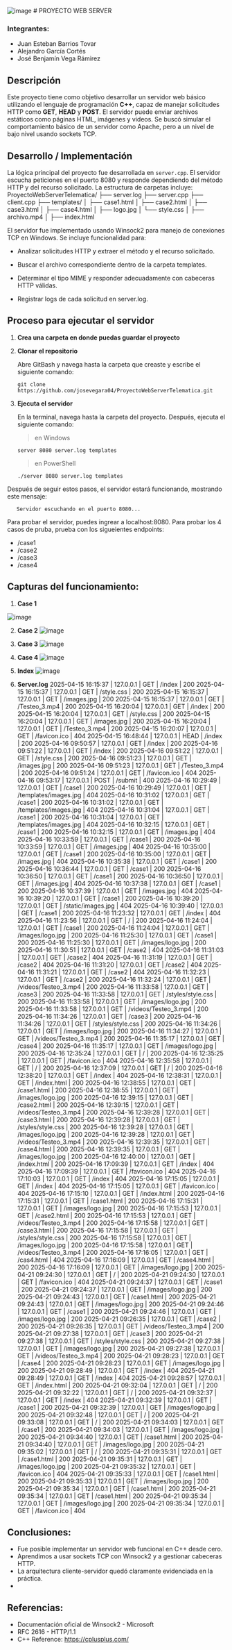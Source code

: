 ![image](https://github.com/user-attachments/assets/effb6388-bb05-4b22-9f6e-fce0c6652b46) # PROYECTO WEB SERVER 
### Integrantes: 
- Juan Esteban Barrios Tovar
- Alejandro García Cortés
- José Benjamín Vega Rámirez

## Descripción
Este proyecto tiene como objetivo desarrollar un servidor web básico utilizando el lenguaje de programación **C++**, capaz de manejar solicitudes HTTP como **GET**, **HEAD** y **POST**. El servidor puede enviar archivos estáticos como páginas HTML, imágenes y videos. Se buscó simular el comportamiento básico de un servidor como Apache, pero a un nivel de bajo nivel usando sockets TCP.

## Desarrollo / Implementación

La lógica principal del proyecto fue desarrollada en `server.cpp`. El servidor escucha peticiones en el puerto 8080 y responde dependiendo del método HTTP y del recurso solicitado. La estructura de carpetas incluye:
ProyectoWebServerTelematica/
├── server.log
├── server.cpp
├── client.cpp
├── templates/
│   ├── case1.html
│   ├── case2.html
│   ├── case3.html
│   ├── case4.html
│   ├── logo.jpg
│   └── style.css
│   ├── archivo.mp4
│   ├── index.html

El servidor fue implementado usando Winsock2 para manejo de conexiones TCP en Windows.
Se incluye funcionalidad para:

- Analizar solicitudes HTTP y extraer el método y el recurso solicitado.

- Buscar el archivo correspondiente dentro de la carpeta templates.

- Determinar el tipo MIME y responder adecuadamente con cabeceras HTTP válidas.

- Registrar logs de cada solicitud en server.log.




## Proceso para ejecutar el servidor
1) **Crea una carpeta en donde puedas guardar el proyecto**
   
2) **Clonar el repositorio**
   
   Abre GitBash y navega hasta la carpeta que creaste y escribe el siguiente comando:
   ```
   git clone https://github.com/josevegara04/ProyectoWebServerTelematica.git
   ```

3) **Ejecuta el servidor**
   
   En la terminal, navega hasta la carpeta del proyecto. Después, ejecuta el siguiente comando:
   > en Windows
   ```
   server 8080 server.log templates
   ```
   > en PowerShell
   ```
   ./server 8080 server.log templates
   ```

Después de seguir estos pasos, el servidor estará funcionando, mostrando este mensaje: 

```
   Servidor escuchando en el puerto 8080...
```

Para probar el servidor, puedes ingrear a localhost:8080.
Para probar los 4 casos de pruba, prueba con los sigueientes endpoints:
- /case1
- /case2
- /case3
- /case4

## Capturas del funcionamiento:
1) **Case 1**

![image](https://github.com/user-attachments/assets/af3eb9ed-da66-4c3b-8b7b-64a0db6e68db)

2) **Case 2**
   ![image](https://github.com/user-attachments/assets/d02688cf-9aa5-4282-ab5c-2d9cb2684255)

3) **Case 3**
   ![image](https://github.com/user-attachments/assets/c4fc0e2d-90e1-4790-a8c1-7a083fa154d6)

4) **Case 4**
   ![image](https://github.com/user-attachments/assets/8205ca72-762c-4802-a665-6f7c3e18ad6e)

5) **Index**
   ![image](https://github.com/user-attachments/assets/80563930-61f8-439c-b45e-5549ee6efc7e)

6) **Server.log**
   2025-04-15 16:15:37 | 127.0.0.1 | GET | /index | 200
2025-04-15 16:15:37 | 127.0.0.1 | GET | /style.css | 200
2025-04-15 16:15:37 | 127.0.0.1 | GET | /images.jpg | 200
2025-04-15 16:15:37 | 127.0.0.1 | GET | /Testeo_3.mp4 | 200
2025-04-15 16:20:04 | 127.0.0.1 | GET | /index | 200
2025-04-15 16:20:04 | 127.0.0.1 | GET | /style.css | 200
2025-04-15 16:20:04 | 127.0.0.1 | GET | /images.jpg | 200
2025-04-15 16:20:04 | 127.0.0.1 | GET | /Testeo_3.mp4 | 200
2025-04-15 16:20:07 | 127.0.0.1 | GET | /favicon.ico | 404
2025-04-15 16:48:44 | 127.0.0.1 | HEAD | /index | 200
2025-04-16 09:50:57 | 127.0.0.1 | GET | /index | 200
2025-04-16 09:51:22 | 127.0.0.1 | GET | /index | 200
2025-04-16 09:51:22 | 127.0.0.1 | GET | /style.css | 200
2025-04-16 09:51:23 | 127.0.0.1 | GET | /images.jpg | 200
2025-04-16 09:51:23 | 127.0.0.1 | GET | /Testeo_3.mp4 | 200
2025-04-16 09:51:24 | 127.0.0.1 | GET | /favicon.ico | 404
2025-04-16 09:53:17 | 127.0.0.1 | POST | /submit | 400
2025-04-16 10:29:49 | 127.0.0.1 | GET | /case1 | 200
2025-04-16 10:29:49 | 127.0.0.1 | GET | /templates/images.jpg | 404
2025-04-16 10:31:02 | 127.0.0.1 | GET | /case1 | 200
2025-04-16 10:31:02 | 127.0.0.1 | GET | /templates/images.jpg | 404
2025-04-16 10:31:04 | 127.0.0.1 | GET | /case1 | 200
2025-04-16 10:31:04 | 127.0.0.1 | GET | /templates/images.jpg | 404
2025-04-16 10:32:15 | 127.0.0.1 | GET | /case1 | 200
2025-04-16 10:32:15 | 127.0.0.1 | GET | /images.jpg | 404
2025-04-16 10:33:59 | 127.0.0.1 | GET | /case1 | 200
2025-04-16 10:33:59 | 127.0.0.1 | GET | /images.jpg | 404
2025-04-16 10:35:00 | 127.0.0.1 | GET | /case1 | 200
2025-04-16 10:35:00 | 127.0.0.1 | GET | /images.jpg | 404
2025-04-16 10:35:38 | 127.0.0.1 | GET | /case1 | 200
2025-04-16 10:36:44 | 127.0.0.1 | GET | /case1 | 200
2025-04-16 10:36:50 | 127.0.0.1 | GET | /case1 | 200
2025-04-16 10:36:50 | 127.0.0.1 | GET | /images.jpg | 404
2025-04-16 10:37:38 | 127.0.0.1 | GET | /case1 | 200
2025-04-16 10:37:39 | 127.0.0.1 | GET | /images.jpg | 404
2025-04-16 10:39:20 | 127.0.0.1 | GET | /case1 | 200
2025-04-16 10:39:20 | 127.0.0.1 | GET | /static/images.jpg | 404
2025-04-16 10:39:40 | 127.0.0.1 | GET | /case1 | 200
2025-04-16 11:23:32 | 127.0.0.1 | GET | /index | 404
2025-04-16 11:23:56 | 127.0.0.1 | GET | / | 200
2025-04-16 11:24:04 | 127.0.0.1 | GET | /case1 | 200
2025-04-16 11:24:04 | 127.0.0.1 | GET | /images/logo.jpg | 200
2025-04-16 11:25:30 | 127.0.0.1 | GET | /case1 | 200
2025-04-16 11:25:30 | 127.0.0.1 | GET | /images/logo.jpg | 200
2025-04-16 11:30:51 | 127.0.0.1 | GET | /case2 | 404
2025-04-16 11:31:03 | 127.0.0.1 | GET | /case2 | 404
2025-04-16 11:31:19 | 127.0.0.1 | GET | /case2 | 404
2025-04-16 11:31:20 | 127.0.0.1 | GET | /case2 | 404
2025-04-16 11:31:21 | 127.0.0.1 | GET | /case2 | 404
2025-04-16 11:32:23 | 127.0.0.1 | GET | /case2 | 200
2025-04-16 11:32:24 | 127.0.0.1 | GET | /videos/Testeo_3.mp4 | 200
2025-04-16 11:33:58 | 127.0.0.1 | GET | /case3 | 200
2025-04-16 11:33:58 | 127.0.0.1 | GET | /styles/style.css | 200
2025-04-16 11:33:58 | 127.0.0.1 | GET | /images/logo.jpg | 200
2025-04-16 11:33:58 | 127.0.0.1 | GET | /videos/Testeo_3.mp4 | 200
2025-04-16 11:34:26 | 127.0.0.1 | GET | /case3 | 200
2025-04-16 11:34:26 | 127.0.0.1 | GET | /styles/style.css | 200
2025-04-16 11:34:26 | 127.0.0.1 | GET | /images/logo.jpg | 200
2025-04-16 11:34:27 | 127.0.0.1 | GET | /videos/Testeo_3.mp4 | 200
2025-04-16 11:35:17 | 127.0.0.1 | GET | /case4 | 200
2025-04-16 11:35:17 | 127.0.0.1 | GET | /images/logo.jpg | 200
2025-04-16 12:35:24 | 127.0.0.1 | GET | / | 200
2025-04-16 12:35:25 | 127.0.0.1 | GET | /favicon.ico | 404
2025-04-16 12:35:58 | 127.0.0.1 | GET | / | 200
2025-04-16 12:37:09 | 127.0.0.1 | GET | / | 200
2025-04-16 12:38:20 | 127.0.0.1 | GET | /index | 404
2025-04-16 12:38:31 | 127.0.0.1 | GET | /index.html | 200
2025-04-16 12:38:55 | 127.0.0.1 | GET | /case1.html | 200
2025-04-16 12:38:55 | 127.0.0.1 | GET | /images/logo.jpg | 200
2025-04-16 12:39:15 | 127.0.0.1 | GET | /case2.html | 200
2025-04-16 12:39:15 | 127.0.0.1 | GET | /videos/Testeo_3.mp4 | 200
2025-04-16 12:39:28 | 127.0.0.1 | GET | /case3.html | 200
2025-04-16 12:39:28 | 127.0.0.1 | GET | /styles/style.css | 200
2025-04-16 12:39:28 | 127.0.0.1 | GET | /images/logo.jpg | 200
2025-04-16 12:39:28 | 127.0.0.1 | GET | /videos/Testeo_3.mp4 | 200
2025-04-16 12:39:35 | 127.0.0.1 | GET | /case4.html | 200
2025-04-16 12:39:35 | 127.0.0.1 | GET | /images/logo.jpg | 200
2025-04-16 12:40:00 | 127.0.0.1 | GET | /index.html | 200
2025-04-16 17:09:39 | 127.0.0.1 | GET | /index | 404
2025-04-16 17:09:39 | 127.0.0.1 | GET | /favicon.ico | 404
2025-04-16 17:10:03 | 127.0.0.1 | GET | /index | 404
2025-04-16 17:15:05 | 127.0.0.1 | GET | /index | 404
2025-04-16 17:15:05 | 127.0.0.1 | GET | /favicon.ico | 404
2025-04-16 17:15:10 | 127.0.0.1 | GET | /index.html | 200
2025-04-16 17:15:31 | 127.0.0.1 | GET | /case1.html | 200
2025-04-16 17:15:31 | 127.0.0.1 | GET | /images/logo.jpg | 200
2025-04-16 17:15:53 | 127.0.0.1 | GET | /case2.html | 200
2025-04-16 17:15:53 | 127.0.0.1 | GET | /videos/Testeo_3.mp4 | 200
2025-04-16 17:15:58 | 127.0.0.1 | GET | /case3.html | 200
2025-04-16 17:15:58 | 127.0.0.1 | GET | /styles/style.css | 200
2025-04-16 17:15:58 | 127.0.0.1 | GET | /images/logo.jpg | 200
2025-04-16 17:15:58 | 127.0.0.1 | GET | /videos/Testeo_3.mp4 | 200
2025-04-16 17:16:05 | 127.0.0.1 | GET | /cas4.html | 404
2025-04-16 17:16:09 | 127.0.0.1 | GET | /case4.html | 200
2025-04-16 17:16:09 | 127.0.0.1 | GET | /images/logo.jpg | 200
2025-04-21 09:24:30 | 127.0.0.1 | GET | / | 200
2025-04-21 09:24:30 | 127.0.0.1 | GET | /favicon.ico | 404
2025-04-21 09:24:37 | 127.0.0.1 | GET | /case1 | 200
2025-04-21 09:24:37 | 127.0.0.1 | GET | /images/logo.jpg | 200
2025-04-21 09:24:43 | 127.0.0.1 | GET | /case1.html | 200
2025-04-21 09:24:43 | 127.0.0.1 | GET | /images/logo.jpg | 200
2025-04-21 09:24:46 | 127.0.0.1 | GET | /case1 | 200
2025-04-21 09:24:46 | 127.0.0.1 | GET | /images/logo.jpg | 200
2025-04-21 09:26:35 | 127.0.0.1 | GET | /case2 | 200
2025-04-21 09:26:35 | 127.0.0.1 | GET | /videos/Testeo_3.mp4 | 200
2025-04-21 09:27:38 | 127.0.0.1 | GET | /case3 | 200
2025-04-21 09:27:38 | 127.0.0.1 | GET | /styles/style.css | 200
2025-04-21 09:27:38 | 127.0.0.1 | GET | /images/logo.jpg | 200
2025-04-21 09:27:38 | 127.0.0.1 | GET | /videos/Testeo_3.mp4 | 200
2025-04-21 09:28:23 | 127.0.0.1 | GET | /case4 | 200
2025-04-21 09:28:23 | 127.0.0.1 | GET | /images/logo.jpg | 200
2025-04-21 09:28:49 | 127.0.0.1 | GET | /index | 404
2025-04-21 09:28:49 | 127.0.0.1 | GET | /index | 404
2025-04-21 09:28:57 | 127.0.0.1 | GET | /index.html | 200
2025-04-21 09:32:04 | 127.0.0.1 | GET | / | 200
2025-04-21 09:32:22 | 127.0.0.1 | GET | / | 200
2025-04-21 09:32:37 | 127.0.0.1 | GET | /index | 404
2025-04-21 09:32:39 | 127.0.0.1 | GET | /case1 | 200
2025-04-21 09:32:39 | 127.0.0.1 | GET | /images/logo.jpg | 200
2025-04-21 09:32:48 | 127.0.0.1 | GET | / | 200
2025-04-21 09:33:08 | 127.0.0.1 | GET | / | 200
2025-04-21 09:34:03 | 127.0.0.1 | GET | /case1 | 200
2025-04-21 09:34:03 | 127.0.0.1 | GET | /images/logo.jpg | 200
2025-04-21 09:34:40 | 127.0.0.1 | GET | /case1.html | 200
2025-04-21 09:34:40 | 127.0.0.1 | GET | /images/logo.jpg | 200
2025-04-21 09:35:02 | 127.0.0.1 | GET | / | 200
2025-04-21 09:35:31 | 127.0.0.1 | GET | /case1.html | 200
2025-04-21 09:35:31 | 127.0.0.1 | GET | /images/logo.jpg | 200
2025-04-21 09:35:32 | 127.0.0.1 | GET | /favicon.ico | 404
2025-04-21 09:35:33 | 127.0.0.1 | GET | /case1.html | 200
2025-04-21 09:35:33 | 127.0.0.1 | GET | /images/logo.jpg | 200
2025-04-21 09:35:34 | 127.0.0.1 | GET | /case1.html | 200
2025-04-21 09:35:34 | 127.0.0.1 | GET | /case1.html | 200
2025-04-21 09:35:34 | 127.0.0.1 | GET | /images/logo.jpg | 200
2025-04-21 09:35:34 | 127.0.0.1 | GET | /favicon.ico | 404


## Conclusiones:
- Fue posible implementar un servidor web funcional en C++ desde cero.
- Aprendimos a usar sockets TCP con Winsock2 y a gestionar cabeceras HTTP.
- La arquitectura cliente-servidor quedó claramente evidenciada en la práctica.
- 
## Referencias:
- Documentación oficial de Winsock2 - Microsoft
- RFC 2616 - HTTP/1.1
- C++ Reference: https://cplusplus.com/


   



